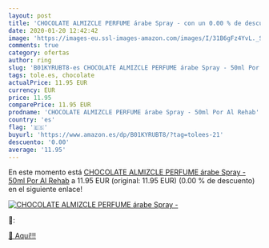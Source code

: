 ```yaml
---
layout: post
title: 'CHOCOLATE ALMIZCLE PERFUME árabe Spray - con un 0.00 % de descuento'
date: 2020-01-20 12:42:42
image: 'https://images-eu.ssl-images-amazon.com/images/I/31B6gFz4YvL._SL200_.jpg'
comments: true
category: ofertas
author: ring
slug: 'B01KYRUBT8-es CHOCOLATE ALMIZCLE PERFUME árabe Spray - 50ml Por Al Rehab'
tags: tole.es, chocolate
actualPrice: 11.95 EUR
currency: EUR
price: 11.95
comparePrice: 11.95 EUR
prodname: 'CHOCOLATE ALMIZCLE PERFUME árabe Spray - 50ml Por Al Rehab'
country: 'es'
flag: '🇪🇸'
buyurl: 'https://www.amazon.es/dp/B01KYRUBT8/?tag=tolees-21'
descuento: '0.00'
average: '11.95'
---
```


En este momento está [CHOCOLATE ALMIZCLE PERFUME árabe Spray - 50ml Por Al Rehab](https://www.amazon.es/dp/B01KYRUBT8/?tag=tolees-21) a 11.95 EUR (original: 11.95 EUR) (0.00 %  de descuento) en el siguiente enlace!

[![CHOCOLATE ALMIZCLE PERFUME árabe Spray -](https://images-eu.ssl-images-amazon.com/images/I/31B6gFz4YvL._SL200_.jpg)](https://www.amazon.es/dp/B01KYRUBT8/?tag=tolees-21)

🔎:


[🛒 Aquí!!!](https://www.amazon.es/dp/B01KYRUBT8/?tag=tolees-21)
